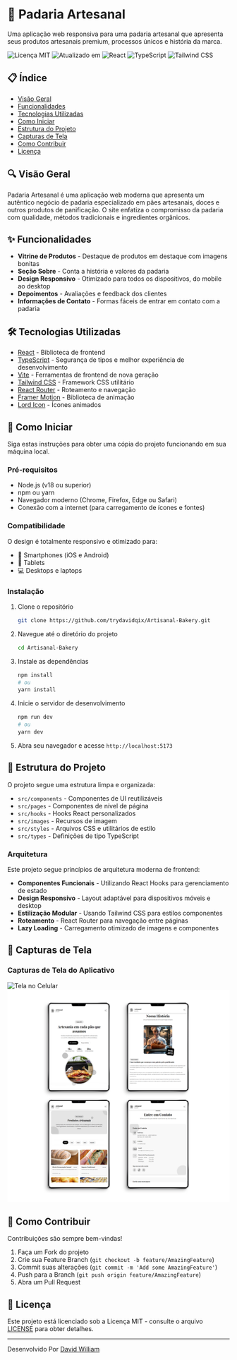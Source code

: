 # 🥐 Padaria Artesanal

Uma aplicação web responsiva para uma padaria artesanal que apresenta seus produtos artesanais premium, processos únicos e história da marca.

![Licença MIT](https://img.shields.io/badge/Licença-MIT-green.svg)
![Atualizado em](https://img.shields.io/badge/Atualizado_em-15_de_maio_2025-blue.svg)
![React](https://img.shields.io/badge/React-18.2.0-61DAFB?logo=react&logoColor=white)
![TypeScript](https://img.shields.io/badge/TypeScript-5.0-3178C6?logo=typescript&logoColor=white)
![Tailwind CSS](https://img.shields.io/badge/Tailwind-3.3-38B2AC?logo=tailwind-css&logoColor=white)

## 📋 Índice

- [Visão Geral](#-visão-geral)
- [Funcionalidades](#-funcionalidades)
- [Tecnologias Utilizadas](#️-tecnologias-utilizadas)
- [Como Iniciar](#-como-iniciar)
- [Estrutura do Projeto](#-estrutura-do-projeto)
- [Capturas de Tela](#-capturas-de-tela)
- [Como Contribuir](#-como-contribuir)
- [Licença](#-licença)

## 🔍 Visão Geral

Padaria Artesanal é uma aplicação web moderna que apresenta um autêntico negócio de padaria especializado em pães artesanais, doces e outros produtos de panificação. O site enfatiza o compromisso da padaria com qualidade, métodos tradicionais e ingredientes orgânicos.

## ✨ Funcionalidades

- **Vitrine de Produtos** - Destaque de produtos em destaque com imagens bonitas
- **Seção Sobre** - Conta a história e valores da padaria
- **Design Responsivo** - Otimizado para todos os dispositivos, do mobile ao desktop
- **Depoimentos** - Avaliações e feedback dos clientes
- **Informações de Contato** - Formas fáceis de entrar em contato com a padaria

## 🛠️ Tecnologias Utilizadas

- [React](https://reactjs.org/) - Biblioteca de frontend
- [TypeScript](https://www.typescriptlang.org/) - Segurança de tipos e melhor experiência de desenvolvimento
- [Vite](https://vitejs.dev/) - Ferramentas de frontend de nova geração
- [Tailwind CSS](https://tailwindcss.com/) - Framework CSS utilitário
- [React Router](https://reactrouter.com/) - Roteamento e navegação
- [Framer Motion](https://www.framer.com/motion/) - Biblioteca de animação
- [Lord Icon](https://lordicon.com/) - Ícones animados

## 🚀 Como Iniciar

Siga estas instruções para obter uma cópia do projeto funcionando em sua máquina local.

### Pré-requisitos

- Node.js (v18 ou superior)
- npm ou yarn
- Navegador moderno (Chrome, Firefox, Edge ou Safari)
- Conexão com a internet (para carregamento de ícones e fontes)

### Compatibilidade

O design é totalmente responsivo e otimizado para:

- 📱 Smartphones (iOS e Android)
- 📲 Tablets
- 💻 Desktops e laptops

### Instalação

1. Clone o repositório

   ```bash
   git clone https://github.com/trydavidqix/Artisanal-Bakery.git
   ```

2. Navegue até o diretório do projeto

   ```bash
   cd Artisanal-Bakery
   ```

3. Instale as dependências

   ```bash
   npm install
   # ou
   yarn install
   ```

4. Inicie o servidor de desenvolvimento

   ```bash
   npm run dev
   # ou
   yarn dev
   ```

5. Abra seu navegador e acesse `http://localhost:5173`

## 📁 Estrutura do Projeto

O projeto segue uma estrutura limpa e organizada:

- `src/components` - Componentes de UI reutilizáveis
- `src/pages` - Componentes de nível de página
- `src/hooks` - Hooks React personalizados
- `src/images` - Recursos de imagem
- `src/styles` - Arquivos CSS e utilitários de estilo
- `src/types` - Definições de tipo TypeScript

### Arquitetura

Este projeto segue princípios de arquitetura moderna de frontend:

- **Componentes Funcionais** - Utilizando React Hooks para gerenciamento de estado
- **Design Responsivo** - Layout adaptável para dispositivos móveis e desktop
- **Estilização Modular** - Usando Tailwind CSS para estilos componentes
- **Roteamento** - React Router para navegação entre páginas
- **Lazy Loading** - Carregamento otimizado de imagens e componentes

## 📸 Capturas de Tela

### Capturas de Tela do Aplicativo

![Tela no Celular](./src/images/cel.webp)
![Tela no Tablet](./src/images/tablet.webp)

## 👥 Como Contribuir

Contribuições são sempre bem-vindas!

1. Faça um Fork do projeto
2. Crie sua Feature Branch (`git checkout -b feature/AmazingFeature`)
3. Commit suas alterações (`git commit -m 'Add some AmazingFeature'`)
4. Push para a Branch (`git push origin feature/AmazingFeature`)
5. Abra um Pull Request

## 📄 Licença

Este projeto está licenciado sob a Licença MIT - consulte o arquivo [LICENSE](LICENSE) para obter detalhes.

---

Desenvolvido Por [David William](https://github.com/trydavidqix)
